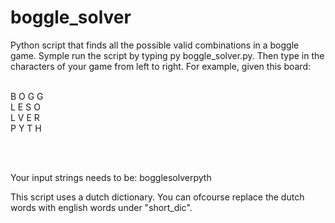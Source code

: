 # boggle_solver
Python script that finds all the possible valid combinations in a boggle game. 
Symple run the script by typing py boggle_solver.py. Then type in the characters of your game from left to right. For example, given this board:
<br/><br>

B O G G<br/>
L E S O<br/>
L V E R<br/>
P Y T H<br/>

<br/><br/>

Your input strings needs to be: bogglesolverpyth

This script uses a dutch dictionary. You can ofcourse replace the dutch words with english words under "short_dic".
